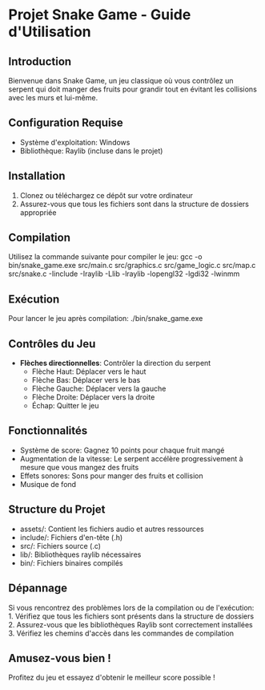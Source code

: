 # Projet Snake Game - Guide d'Utilisation

## Introduction
Bienvenue dans Snake Game, un jeu classique où vous contrôlez un serpent qui doit manger des fruits pour grandir tout en évitant les collisions avec les murs et lui-même.

## Configuration Requise
- Système d'exploitation: Windows
- Bibliothèque: Raylib (incluse dans le projet)

## Installation
1. Clonez ou téléchargez ce dépôt sur votre ordinateur
2. Assurez-vous que tous les fichiers sont dans la structure de dossiers appropriée

## Compilation
Utilisez la commande suivante pour compiler le jeu:
 gcc -o bin/snake_game.exe src/main.c src/graphics.c src/game_logic.c src/map.c src/snake.c -Iinclude -Iraylib -Llib -lraylib -lopengl32 -lgdi32 -lwinmm

## Exécution
Pour lancer le jeu après compilation:
./bin/snake_game.exe


## Contrôles du Jeu
- **Flèches directionnelles**: Contrôler la direction du serpent
  - Flèche Haut: Déplacer vers le haut
  - Flèche Bas: Déplacer vers le bas
  - Flèche Gauche: Déplacer vers la gauche
  - Flèche Droite: Déplacer vers la droite
  - Échap: Quitter le jeu

## Fonctionnalités
- Système de score: Gagnez 10 points pour chaque fruit mangé
- Augmentation de la vitesse: Le serpent accélère progressivement à mesure que vous mangez des fruits
- Effets sonores: Sons pour manger des fruits et collision
- Musique de fond

## Structure du Projet
- assets/: Contient les fichiers audio et autres ressources
- include/: Fichiers d'en-tête (.h)
- src/: Fichiers source (.c)
- lib/: Bibliothèques raylib nécessaires
- bin/: Fichiers binaires compilés

## Dépannage
Si vous rencontrez des problèmes lors de la compilation ou de l'exécution:
    1. Vérifiez que tous les fichiers sont présents dans la structure de dossiers
    2. Assurez-vous que les bibliothèques Raylib sont correctement installées
    3. Vérifiez les chemins d'accès dans les commandes de compilation

## Amusez-vous bien !
Profitez du jeu et essayez d'obtenir le meilleur score possible !